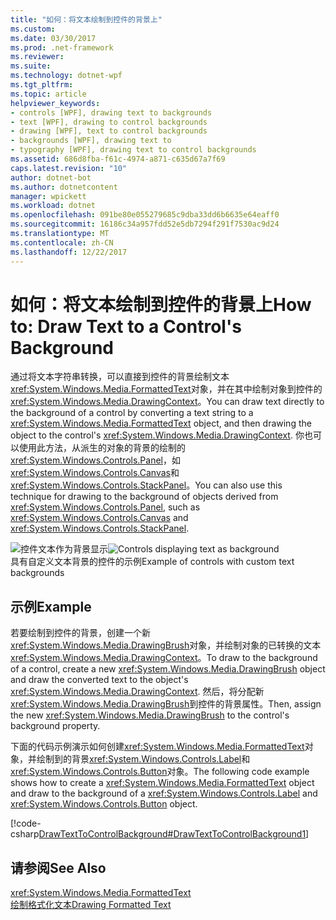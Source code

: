```yaml
---
title: "如何：将文本绘制到控件的背景上"
ms.custom: 
ms.date: 03/30/2017
ms.prod: .net-framework
ms.reviewer: 
ms.suite: 
ms.technology: dotnet-wpf
ms.tgt_pltfrm: 
ms.topic: article
helpviewer_keywords:
- controls [WPF], drawing text to backgrounds
- text [WPF], drawing to control backgrounds
- drawing [WPF], text to control backgrounds
- backgrounds [WPF], drawing text to
- typography [WPF], drawing text to control backgrounds
ms.assetid: 686d8fba-f61c-4974-a871-c635d67a7f69
caps.latest.revision: "10"
author: dotnet-bot
ms.author: dotnetcontent
manager: wpickett
ms.workload: dotnet
ms.openlocfilehash: 091be80e055279685c9dba33dd6b6635e64eaff0
ms.sourcegitcommit: 16186c34a957fdd52e5db7294f291f7530ac9d24
ms.translationtype: MT
ms.contentlocale: zh-CN
ms.lasthandoff: 12/22/2017
---
```

# <a name="how-to-draw-text-to-a-control39s-background"></a><span data-ttu-id="fa129-102">如何：将文本绘制到控件的背景上</span><span class="sxs-lookup"><span data-stu-id="fa129-102">How to: Draw Text to a Control&#39;s Background</span></span>
<span data-ttu-id="fa129-103">通过将文本字符串转换，可以直接到控件的背景绘制文本<xref:System.Windows.Media.FormattedText>对象，并在其中绘制对象到控件的<xref:System.Windows.Media.DrawingContext>。</span><span class="sxs-lookup"><span data-stu-id="fa129-103">You can draw text directly to the background of a control by converting a text string to a <xref:System.Windows.Media.FormattedText> object, and then drawing the object to the control's <xref:System.Windows.Media.DrawingContext>.</span></span> <span data-ttu-id="fa129-104">你也可以使用此方法，从派生的对象的背景的绘制的<xref:System.Windows.Controls.Panel>，如<xref:System.Windows.Controls.Canvas>和<xref:System.Windows.Controls.StackPanel>。</span><span class="sxs-lookup"><span data-stu-id="fa129-104">You can also use this technique for drawing to the background of objects derived from <xref:System.Windows.Controls.Panel>, such as <xref:System.Windows.Controls.Canvas> and <xref:System.Windows.Controls.StackPanel>.</span></span>  
  
 <span data-ttu-id="fa129-105">![控件文本作为背景显示](../../../../docs/framework/wpf/advanced/media/drawtext2background01.png "DrawText2Background01")</span><span class="sxs-lookup"><span data-stu-id="fa129-105">![Controls displaying text as background](../../../../docs/framework/wpf/advanced/media/drawtext2background01.png "DrawText2Background01")</span></span>  
<span data-ttu-id="fa129-106">具有自定义文本背景的控件的示例</span><span class="sxs-lookup"><span data-stu-id="fa129-106">Example of controls with custom text backgrounds</span></span>  
  
## <a name="example"></a><span data-ttu-id="fa129-107">示例</span><span class="sxs-lookup"><span data-stu-id="fa129-107">Example</span></span>  
 <span data-ttu-id="fa129-108">若要绘制到控件的背景，创建一个新<xref:System.Windows.Media.DrawingBrush>对象，并绘制对象的已转换的文本<xref:System.Windows.Media.DrawingContext>。</span><span class="sxs-lookup"><span data-stu-id="fa129-108">To draw to the background of a control, create a new <xref:System.Windows.Media.DrawingBrush> object and draw the converted text to the object's <xref:System.Windows.Media.DrawingContext>.</span></span> <span data-ttu-id="fa129-109">然后，将分配新<xref:System.Windows.Media.DrawingBrush>到控件的背景属性。</span><span class="sxs-lookup"><span data-stu-id="fa129-109">Then, assign the new <xref:System.Windows.Media.DrawingBrush> to the control's background property.</span></span>  
  
 <span data-ttu-id="fa129-110">下面的代码示例演示如何创建<xref:System.Windows.Media.FormattedText>对象，并绘制到的背景<xref:System.Windows.Controls.Label>和<xref:System.Windows.Controls.Button>对象。</span><span class="sxs-lookup"><span data-stu-id="fa129-110">The following code example shows how to create a <xref:System.Windows.Media.FormattedText> object and draw to the background of a <xref:System.Windows.Controls.Label> and <xref:System.Windows.Controls.Button> object.</span></span>  
  
 [!code-csharp[DrawTextToControlBackground#DrawTextToControlBackground1](../../../../samples/snippets/csharp/VS_Snippets_Wpf/DrawTextToControlBackground/CSHARP/Window1.xaml.cs#drawtexttocontrolbackground1)]  
  
## <a name="see-also"></a><span data-ttu-id="fa129-111">请参阅</span><span class="sxs-lookup"><span data-stu-id="fa129-111">See Also</span></span>  
 <xref:System.Windows.Media.FormattedText>  
 [<span data-ttu-id="fa129-112">绘制格式化文本</span><span class="sxs-lookup"><span data-stu-id="fa129-112">Drawing Formatted Text</span></span>](../../../../docs/framework/wpf/advanced/drawing-formatted-text.md)
